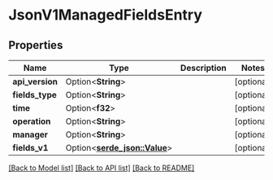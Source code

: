 # JsonV1ManagedFieldsEntry

## Properties

Name | Type | Description | Notes
------------ | ------------- | ------------- | -------------
**api_version** | Option<**String**> |  | [optional]
**fields_type** | Option<**String**> |  | [optional]
**time** | Option<**f32**> |  | [optional]
**operation** | Option<**String**> |  | [optional]
**manager** | Option<**String**> |  | [optional]
**fields_v1** | Option<[**serde_json::Value**](.md)> |  | [optional]

[[Back to Model list]](../README.md#documentation-for-models) [[Back to API list]](../README.md#documentation-for-api-endpoints) [[Back to README]](../README.md)


